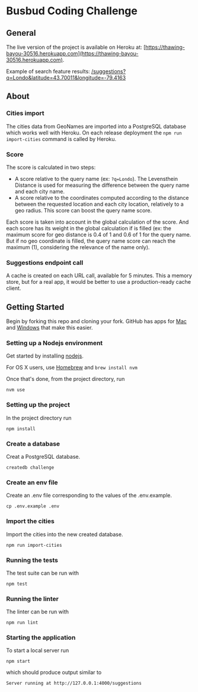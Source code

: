# Busbud Coding Challenge

## General

The live version of the project is available on Heroku at: [https://thawing-bayou-30516.herokuapp.com](https://thawing-bayou-30516.herokuapp.com).

Example of search feature results: [/suggestions?q=Londo&latitude=43.70011&longitude=-79.4163](https://thawing-bayou-30516.herokuapp.com/suggestions?q=Londo&latitude=43.70011&longitude=-79.4163)


## About
### Cities import
The cities data from GeoNames are imported into a PostgreSQL database which works well with Heroku. On each release deployment
the ``` npm run import-cities ``` command is called by Heroku.

### Score
The score is calculated in two steps:
- A score relative to the query name (ex: ```?q=Londo```). The Levensthein Distance is used
for measuring the difference between the query name and each city name. 
- A score relative to the coordinates computed according to the distance between the requested location and each city location, 
relatively to a geo radius. This score can boost the query name score.

Each score is taken into account in the global calculation of the score. And each score has its weight in the global calculation if is filled
(ex: the maximum score for geo distance is 0.4 of 1 and 0.6 of 1 for the query name. But if no geo coordinate is filled, 
the query name score can reach the maximum (1), considering the relevance of the name only). 

### Suggestions endpoint call
A cache is created on each URL call, available for 5 minutes. This a memory store, but for a real app,
it would be better to use a production-ready cache client.

## Getting Started

Begin by forking this repo and cloning your fork. GitHub has apps for [Mac](http://mac.github.com/) and
[Windows](http://windows.github.com/) that make this easier.

### Setting up a Nodejs environment

Get started by installing [nodejs](http://www.nodejs.org).

For OS X users, use [Homebrew](http://brew.sh) and `brew install nvm`

Once that's done, from the project directory, run

```
nvm use
```

### Setting up the project

In the project directory run

```
npm install
```

### Create a database

Creat a PostgreSQL database.

```
createdb challenge
```

### Create an env file

Create an .env file corresponding to the values ​​of the .env.example.

```
cp .env.example .env
```

### Import the cities

Import the cities into the new created database.

```
npm run import-cities
```

### Running the tests

The test suite can be run with

```
npm test
```

### Running the linter

The linter can be run with

```
npm run lint
```

### Starting the application

To start a local server run

```
npm start
```

which should produce output similar to

```
Server running at http://127.0.0.1:4000/suggestions
```
